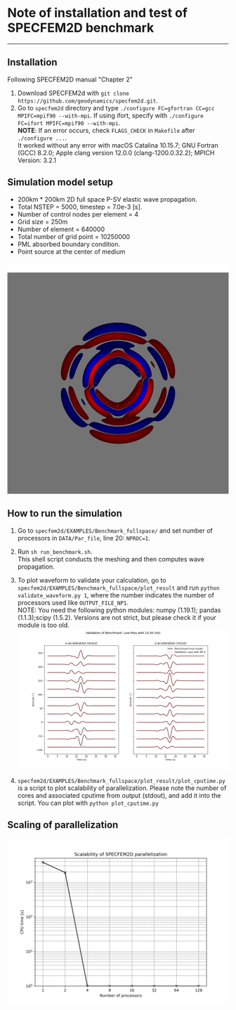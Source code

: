 # Note of installation and test of SPECFEM2D benchmark
---


## Installation
Following SPECFEM2D manual "Chapter 2"

1. Download SPECFEM2d with `git clone https://github.com/geodynamics/specfem2d.git`.
2. Go to `specfem2d` directory and type `./configure FC=gfortran CC=gcc MPIFC=mpif90 --with-mpi`. If using ifort, specify with `./configure FC=ifort MPIFC=mpif90 --with-mpi`. \
__NOTE__: If an error occurs, check `FLAGS_CHECK` in `Makefile` after `./configure ...`.\
It worked without any error with macOS Catalina 10.15.7; GNU Fortran (GCC) 8.2.0; Apple clang version 12.0.0 (clang-1200.0.32.2); MPICH Version: 3.2.1

## Simulation model setup
- 200km * 200km 2D full space P-SV elastic wave propagation.
- Total NSTEP = 5000, timestep = 7.0e-3 [s].
- Number of control nodes per element = 4
- Grid size = 250m
- Number of element = 640000
- Total number of grid point = 10250000
- PML absorbed boundary condition.
- Point source at the center of medium

![plot_example](./fig/forward_image0003000.jpg)

## How to run the simulation
1. Go to `specfem2d/EXAMPLES/Benchmark_fullspace/` and set number of processors in `DATA/Par_file`, line 20: `NPROC=1`.

2. Run `sh run_benchmark.sh`.\
This shell script conducts the meshing and then computes wave propagation.


3. To plot waveform to validate your calculation, go to `specfem2d/EXAMPLES/Benchmark_fullspace/plot_result` and run `python validate_waveform.py 1`, where the number indicates the number of processors used like `OUTPUT_FILE_NP1`.\
NOTE: You need the following python modules: numpy (1.19.1); pandas (1.1.3);scipy (1.5.2). Versions are not strict, but please check it if your module is too old.
![validation_result](./fig/validation_result.png)

4. `specfem2d/EXAMPLES/Benchmark_fullspace/plot_result/plot_cputime.py` is a script to plot scalability of parallelization. Please note the number of cores and associated cputime from output (stdout), and add it into the script. You can plot with `python plot_cputime.py`

## Scaling of parallelization
![benchmark_cputime](./fig/benchmark_cputime.png)
